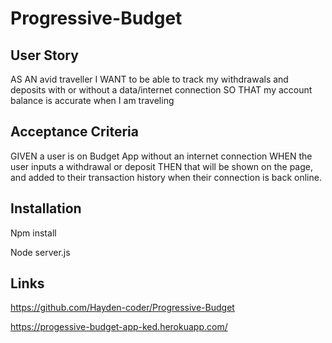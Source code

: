 # Progressive-Budget

## User Story
AS AN avid traveller
I WANT to be able to track my withdrawals and deposits with or without a data/internet connection
SO THAT my account balance is accurate when I am traveling


## Acceptance Criteria
GIVEN a user is on Budget App without an internet connection
WHEN the user inputs a withdrawal or deposit
THEN that will be shown on the page, and added to their transaction history when their connection is back online.

## Installation
Npm install

Node server.js


## Links 

https://github.com/Hayden-coder/Progressive-Budget

https://progessive-budget-app-ked.herokuapp.com/
